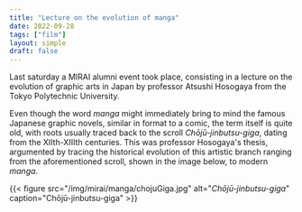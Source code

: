 ```yaml
---
title: "Lecture on the evolution of manga"
date: 2022-09-28
tags: ["film"]
layout: simple
draft: false
---
```


Last saturday a MIRAI alumni event took place, consisting in a lecture on the
evolution of graphic arts in Japan by professor Atsushi Hosogaya from the Tokyo
Polytechnic University.

Even though the word *manga* might immediately bring to mind the famous Japanese
graphic novels, similar in format to a comic, the term itself is quite old, with
roots usually traced back to the scroll *Chōjū-jinbutsu-giga*, dating from the
XIIth-XIIIth centuries. This was professor Hosogaya's thesis, argumented by
tracing the historical evolution of this artistic branch ranging from the
aforementioned scroll, shown in the image below, to modern *manga*.

{{< figure
    src="/img/mirai/manga/chojuGiga.jpg"
    alt="*Chōjū-jinbutsu-giga*"
    caption="Chōjū-jinbutsu-giga"
    >}}

